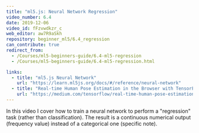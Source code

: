 ```yaml
---
title: "ml5.js: Neural Network Regression"
video_number: 6.4
date: 2019-12-06
video_id: fFzvwdkzr_c
web_editor: aw7R9aSkh
repository: beginner_ml5/6.4_regression
can_contribute: true
redirect_from:
  - /Courses/ml5-beginners-guide/6.4-ml5-regression
  - /Courses/ml5-beginners-guide/6.4-ml5-regression.html

links:
  - title: "ml5.js Neural Network"
    url: "https://learn.ml5js.org/docs/#/reference/neural-network"
  - title: "Real-time Human Pose Estimation in the Browser with TensorFlow.js"
    url: "https://medium.com/tensorflow/real-time-human-pose-estimation-in-the-browser-with-tensorflow-js-7dd0bc881cd5"
---
```


In this video I cover how to train a neural network to perform a "regression" task (rather than classification). The result is a continuous numerical output (frequency value) instead of a categorical one (specific note).

